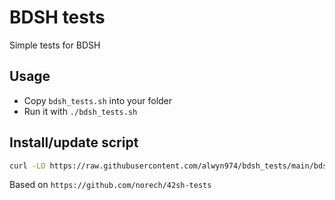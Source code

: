# BDSH tests

Simple tests for BDSH

## Usage

- Copy `bdsh_tests.sh` into your folder
- Run it with `./bdsh_tests.sh`


## Install/update script

```bash
curl -LO https://raw.githubusercontent.com/alwyn974/bdsh_tests/main/bdsh_tests.sh && chmod +x bdsh_tests.sh
```

Based on `https://github.com/norech/42sh-tests`